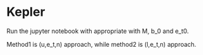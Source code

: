 # Kepler

Run the jupyter notebook with appropriate with M, b_0 and e_t0.

Method1 is (u,e_t,n) approach, while method2 is (l,e_t,n) approach.

